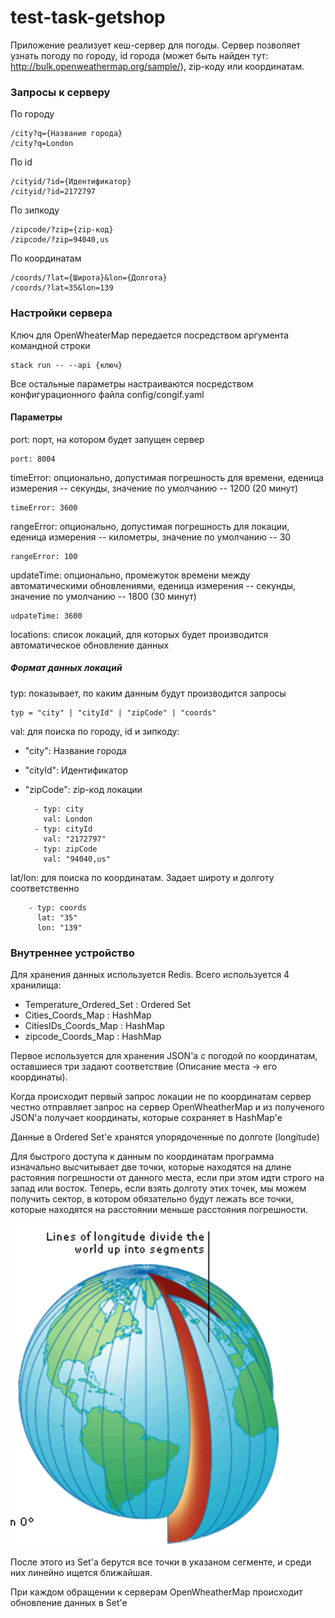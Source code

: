 # test-task-getshop

Приложение реализует кеш-сервер для погоды. Сервер позволяет узнать погоду по городу, id города (может быть найден тут: http://bulk.openweathermap.org/sample/), zip-коду или координатам.

### Запросы к серверу

По городу

    /city?q={Название города}
    /city?q=London

По id

    /cityid/?id={Идентификатор}
    /cityid/?id=2172797
    
По зипкоду

    /zipcode/?zip={zip-код}
    /zipcode/?zip=94040,us

По координатам 

    /coords/?lat={Широта}&lon={Долгота}
    /coords/?lat=35&lon=139

### Настройки сервера

Ключ для OpenWheaterMap передается посредством аргумента командной строки

    stack run -- --api {ключ}

Все остальные параметры настраиваются посредством конфигурационного файла config/congif.yaml

#### Параметры

port: порт, на котором будет запущен сервер

    port: 8004

timeError: опционально, допустимая погрешность для времени, еденица измерения -- секунды, значение по умолчанию -- 1200 (20 минут)

    timeError: 3600

rangeError: опционально, допустимая погрешность для локации, еденица измерения -- километры, значение по умолчанию -- 30

    rangeError: 100

updateTime: опционально, промежуток времени между автоматическими обновлениями, еденица измерения -- секунды, значение по умолчанию -- 1800 (30 минут)

    udpateTime: 3600

locations: список локаций, для которых будет производится автоматическое обновление данных

##### Формат данных локаций

typ: показывает, по каким данным будут производится запросы

    typ = "city" | "cityId" | "zipCode" | "coords"

val: для поиска по городу, id и зипкоду:
- "city": Название города
- "cityId": Идентификатор
- "zipCode": zip-код локации

        - typ: city
          val: London
        - typ: cityId
          val: "2172797"
        - typ: zipCode
          val: "94040,us"

lat/lon: для поиска по координатам. Задает широту и долготу соответственно

        - typ: coords
          lat: "35"
          lon: "139"

### Внутреннее устройство

Для хранения данных используется Redis. Всего используется 4 хранилища:
- Temperature_Ordered_Set : Ordered Set
- Cities_Coords_Map : HashMap
- CitiesIDs_Coords_Map : HashMap
- zipcode_Coords_Map : HashMap

Первое используется для хранения JSON'а с погодой по координатам, оставшиеся три задают соответствие  (Описание места -> его координаты). 

Когда происходит первый запрос локации не по координатам сервер честно отправляет запрос на сервер OpenWheatherMap и из полученого JSON'а получает координаты, которые сохраняет в HashMap'е 

Данные в Ordered Set'е хранятся упорядоченные по долготе (longitude)

Для быстрого доcтупа к данным по координатам программа изначально высчитывает две точки, которые находятся на длине растояния погрешности от данного места, если при этом идти строго на запад или восток. Теперь, если взять долготу этих точек, мы можем получить сектор, в котором обязательно будут лежать все точки, которые находятся на расстоянии меньше расстояния погрешности. 

![alt Explanation_Picture](explanation.png)

После этого из Set'а берутся все точки в указаном сегменте, и среди них линейно ищется ближайшая.

При каждом обращении к серверам OpenWheatherMap происходит обновление данных в Set'e
